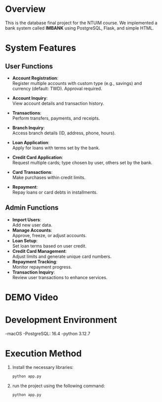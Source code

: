 # Overview  
This is the database final project for the NTUIM course. We implemented a bank system called **IMBANK** using PostgreSQL, Flask, and simple HTML.

# System Features

## User Functions
- **Account Registration**:  
   Register multiple accounts with custom type (e.g., savings) and currency (default: TWD). Approval required.  
- **Account Inquiry**:  
   View account details and transaction history.
- **Transactions**:  
   Perform transfers, payments, and receipts.  
- **Branch Inquiry**:  
   Access branch details (ID, address, phone, hours).  

-  **Loan Application**:  
   Apply for loans with terms set by the bank.  
-  **Credit Card Application**:  
   Request multiple cards; type chosen by user, others set by the bank.  
-  **Card Transactions**:  
   Make purchases within credit limits.  
- **Repayment**:  
   Repay loans or card debts in installments.

## Admin Functions
- **Import Users**:  
   Add new user data.  
-  **Manage Accounts**:  
   Approve, freeze, or adjust accounts.  
-  **Loan Setup**:  
   Set loan terms based on user credit.  
-  **Credit Card Management**:  
   Adjust limits and generate unique card numbers.  
-  **Repayment Tracking**:  
   Monitor repayment progress.  
 - **Transaction Inquiry**:  
   Review user transactions to enhance services.


# DEMO Video
# Development Environment
-macOS
-PostgreSQL: 16.4
-python 3.12.7







# Execution Method  
1. Install the necessary libraries:  
   ```bash
   python app.py
   ```
   
2. run the project using the following command:
      ```bash
   python app.py
   ```


